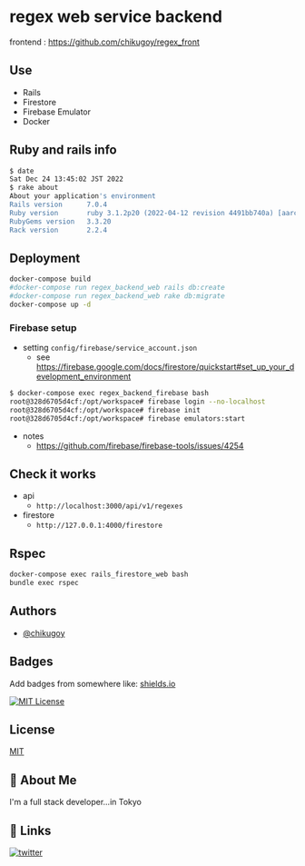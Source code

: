 # regex web service backend

frontend : https://github.com/chikugoy/regex_front

## Use 

- Rails
- Firestore
- Firebase Emulator
- Docker

## Ruby and rails info

```bash
$ date
Sat Dec 24 13:45:02 JST 2022
$ rake about
About your application's environment
Rails version      7.0.4
Ruby version       ruby 3.1.2p20 (2022-04-12 revision 4491bb740a) [aarch64-linux]
RubyGems version   3.3.20
Rack version       2.2.4
```

## Deployment

```bash
docker-compose build
#docker-compose run regex_backend_web rails db:create
#docker-compose run regex_backend_web rake db:migrate
docker-compose up -d
```

### Firebase setup

- setting `config/firebase/service_account.json`
  - see https://firebase.google.com/docs/firestore/quickstart#set_up_your_development_environment

```bash
$ docker-compose exec regex_backend_firebase bash
root@328d6705d4cf:/opt/workspace# firebase login --no-localhost
root@328d6705d4cf:/opt/workspace# firebase init
root@328d6705d4cf:/opt/workspace# firebase emulators:start
```

- notes
  - https://github.com/firebase/firebase-tools/issues/4254

## Check it works
  
- api
  - `http://localhost:3000/api/v1/regexes`
- firestore
  - `http://127.0.0.1:4000/firestore`


## Rspec

```bash
docker-compose exec rails_firestore_web bash
bundle exec rspec
```

## Authors

- [@chikugoy](https://www.github.com/chikugoy)

## Badges

Add badges from somewhere like: [shields.io](https://shields.io/)

[![MIT License](https://img.shields.io/badge/License-MIT-green.svg)](https://choosealicense.com/licenses/mit/)

## License

[MIT](https://choosealicense.com/licenses/mit/)

## 🚀 About Me

I'm a full stack developer...in Tokyo

## 🔗 Links
[![twitter](https://img.shields.io/badge/twitter-1DA1F2?style=for-the-badge&logo=twitter&logoColor=white)](https://twitter.com/develop2015)

